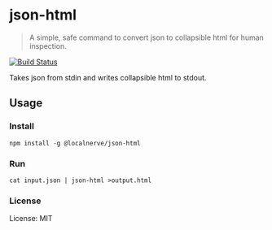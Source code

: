# json-html

> A simple, safe command to convert json to collapsible html for human inspection.  

[![Build Status](https://travis-ci.org/localnerve/json-html.svg?branch=master)](https://travis-ci.org/localnerve/json-html)

Takes json from stdin and writes collapsible html to stdout.

## Usage

### Install
```shell
npm install -g @localnerve/json-html
```

### Run
```shell
cat input.json | json-html >output.html
```

### License
License: MIT
